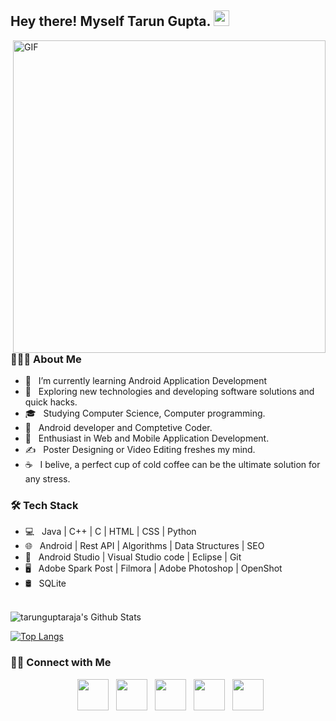 
        
<h2> Hey there! Myself Tarun Gupta. <img src="Hi.gif" width="25"></h2>
<img align="right" alt="GIF" src="gif3.gif" width="500"/>

<h3> 👨🏻‍💻 About Me </h3>

- 🔭 &nbsp; I’m currently learning Android Application Development
- 🤔 &nbsp; Exploring new technologies and developing software solutions and quick hacks.
- 🎓 &nbsp; Studying Computer Science, Computer programming.
- 💼 &nbsp; Android developer and Comptetive Coder.
- 🌱 &nbsp; Enthusiast in Web and Mobile Application Development.
- ✍️ &nbsp; Poster Designing or Video Editing freshes my mind.
- ☕ &nbsp; I belive, a perfect cup of cold coffee can be the ultimate solution for any stress. 

<h3>🛠 Tech Stack</h3>

- 💻 &nbsp; Java | C++ | C | HTML | CSS | Python 
- 🌐 &nbsp; Android | Rest API | Algorithms | Data Structures | SEO
- 🔧 &nbsp; Android Studio | Visual Studio code | Eclipse | Git
- 🖥 &nbsp; Adobe Spark Post | Filmora | Adobe Photoshop | OpenShot
- 🛢 &nbsp; SQLite

<br>


<img align="center" src="https://github-readme-stats.vercel.app/api?username=tarunguptaraja&include_all_commits=true&count_private=true&show_icons=true&line_height=20&title_color=7A7ADB&icon_color=2234AE&text_color=D3D3D3&bg_color=0,000000,130F40" alt="tarunguptaraja's Github Stats">

</br>


[![Top Langs](https://github-readme-stats.vercel.app/api/top-langs/?username=tarunguptaraja&layout=compact&text_color=daf7dc&bg_color=151515)](https://github.com/tarunguptaraja/github-readme-stats)

<h3> 🤝🏻 Connect with Me </h3>
<p align="center">  
&nbsp; <a href="https://www.instagram.com/thetarunguptaraja" target="_blank" rel="noopener noreferrer"><img src="https://img.icons8.com/plasticine/100/000000/instagram-new.png" width="50" /></a>  
        &nbsp; <a href="https://facebook.com/tarunguptaraja" target="_blank" rel="noopener noreferrer"><img src="https://img.icons8.com/plasticine/100/000000/facebook.png" width="50" /></a>
&nbsp; <a href="https://www.linkedin.com/in/tarun-gupta-9932951a5" target="_blank" rel="noopener noreferrer"><img src="https://img.icons8.com/plasticine/100/000000/linkedin.png" width="50" /></a>
        &nbsp; <a href="https://twitter.com/rajatarungupta" target="_blank" rel="noopener noreferrer"><img src="https://img.icons8.com/plasticine/100/000000/twitter.png" width="50" /></a>
&nbsp; <a href="mailto:the.tarun.gupta.raja@gmail.com" target="_blank" rel="noopener noreferrer"><img src="https://img.icons8.com/plasticine/100/000000/gmail.png"  width="50" /></a>
</p>

